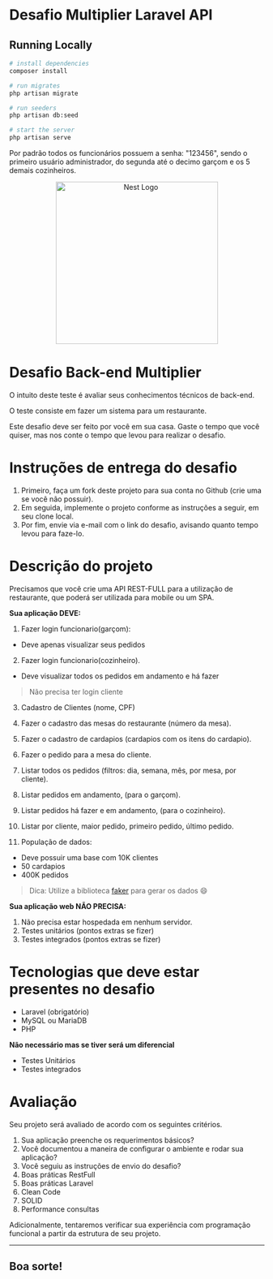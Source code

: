 # Desafio Multiplier Laravel API

## Running Locally

```sh
# install dependencies
composer install

# run migrates
php artisan migrate

# run seeders
php artisan db:seed

# start the server
php artisan serve
```

Por padrão todos os funcionários possuem a senha: "123456", sendo o primeiro usuário administrador, 
do segunda até o decimo garçom e os 5 demais cozinheiros.

<p align="center">
  <img src="https://multiplier.com.br/assets/multiplier.svg" width="320" alt="Nest Logo" />
</p>


# Desafio Back-end Multiplier

O intuito deste teste é avaliar seus conhecimentos técnicos de back-end.

O teste consiste em fazer um sistema para um restaurante.

Este desafio deve ser feito por você em sua casa. Gaste o tempo que você quiser, mas nos conte o tempo que levou para realizar o desafio.

# Instruções de entrega do desafio

1. Primeiro, faça um fork deste projeto para sua conta no Github (crie uma se você não possuir).
2. Em seguida, implemente o projeto conforme as instruções a seguir, em seu clone local.
3. Por fim, envie via e-mail com o link do desafio, avisando quanto tempo levou para faze-lo.

# Descrição do projeto

Precisamos que você crie uma API REST-FULL para a utilização de restaurante, que poderá ser utilizada para mobile ou um SPA.

**Sua aplicação DEVE:**

1. Fazer login funcionario(garçom):
- Deve apenas visualizar seus pedidos

2. Fazer login funcionario(cozinheiro).
- Deve visualizar todos os pedidos em andamento e há fazer

> Não precisa ter login cliente

3. Cadastro de Clientes (nome, CPF)
4. Fazer o cadastro das mesas do restaurante (número da mesa).
5. Fazer o cadastro de cardapios (cardapios com os itens do cardapio).
6. Fazer o pedido para a mesa do cliente.
7. Listar todos os pedidos (filtros: dia, semana, mês, por mesa, por cliente).
8. Listar pedidos em andamento, (para o garçom).
9. Listar pedidos há fazer e em andamento, (para o cozinheiro).
10. Listar por cliente, maior pedido, primeiro pedido, último pedido.

11. População de dados:
 - Deve possuir uma base com 10K clientes
 - 50 cardapios
 - 400K pedidos

> Dica: Utilize a biblioteca [faker](https://github.com/fakerphp/faker) para gerar os dados 😄

**Sua aplicação web NÃO PRECISA:**

1. Não precisa estar hospedada em nenhum servidor.
2. Testes unitários (pontos extras se fizer)
3. Testes integrados (pontos extras se fizer)

# Tecnologias que deve estar presentes no desafio

- Laravel (obrigatório)
- MySQL ou MariaDB
- PHP

**Não necessário mas se tiver será um diferencial**

- Testes Unitários
- Testes integrados

# Avaliação

Seu projeto será avaliado de acordo com os seguintes critérios.

1. Sua aplicação preenche os requerimentos básicos?
2. Você documentou a maneira de configurar o ambiente e rodar sua aplicação?
3. Você seguiu as instruções de envio do desafio?
4. Boas práticas RestFull
5. Boas práticas Laravel
6. Clean Code
7. SOLID
8. Performance consultas

Adicionalmente, tentaremos verificar sua experiência com programação funcional a partir da estrutura de seu projeto.

---

## Boa sorte!
